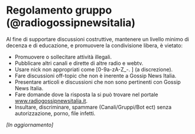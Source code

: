 # Regolamento gruppo (@radiogossipnewsitalia)
 
Al fine di supportare discussioni costruttive, mantenere un livello minimo di decenza e di educazione, e promuovere la condivisione libera, è vietato:

- Promuovere o sollecitare attività illegali.
- Pubblicare altri canali e dirette di altre radio e webtv.
- Usare nick non appropriati come [0-9a-zA-Z_\-\. ] (a discrezione).
- Fare discussioni off-topic che non è inerente a Gossip News Italia.
- Presentare articoli e discussioni che non sono pertinenti con Gossip News Italia.
- Fare domande dove la risposta la si può trovare nel portale www.radiogossipnewsitalia.it.
- Insultare, discriminare, spammare (Canali/Gruppi/Bot ect) senza autorizzazione, porno, file infetti.

*[In aggiornamento]*
